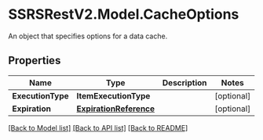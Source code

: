 # SSRSRestV2.Model.CacheOptions
An object that specifies options for a data cache.

## Properties

Name | Type | Description | Notes
------------ | ------------- | ------------- | -------------
**ExecutionType** | **ItemExecutionType** |  | [optional] 
**Expiration** | [**ExpirationReference**](ExpirationReference.md) |  | [optional] 

[[Back to Model list]](../../README.md#documentation-for-models) [[Back to API list]](../../README.md#documentation-for-api-endpoints) [[Back to README]](../../README.md)

